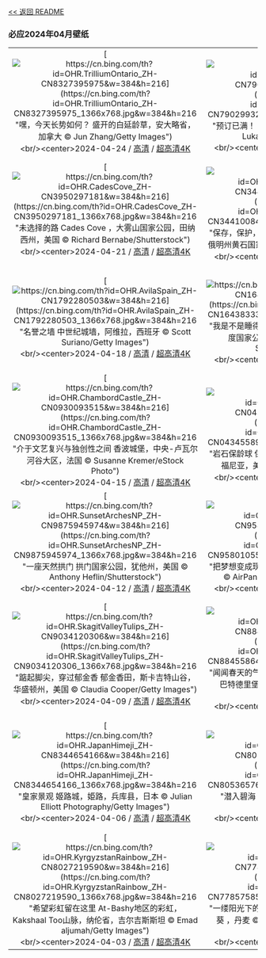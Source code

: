 [<< 返回 README](../../README.md)
### 必应2024年04月壁纸
||||
|:---:|:---:|:---:|
|[![https://cn.bing.com/th?id=OHR.TrilliumOntario_ZH-CN8327395975&w=384&h=216](https://cn.bing.com/th?id=OHR.TrilliumOntario_ZH-CN8327395975_1366x768.jpg&w=384&h=216 "嘿，今天长势如何？&#10;盛开的白延龄草，安大略省，加拿大&#10;© Jun Zhang/Getty Images")](https://cn.bing.com/search?q=%e7%99%bd%e5%bb%b6%e9%be%84%e8%8d%89&form=hpcapt&mkt=zh-cn&filters=HpDate:"20240423_1600")<br/><center>2024-04-24 / [高清](https://cn.bing.com/th?id=OHR.TrilliumOntario_ZH-CN8327395975_1920x1200.jpg&w=1920&h=1200) / [超高清4K](https://cn.bing.com/th?id=OHR.TrilliumOntario_ZH-CN8327395975_UHD.jpg&w=3840&h=2160)<center/>|[![https://cn.bing.com/th?id=OHR.TrinityDublin_ZH-CN7902993255&w=384&h=216](https://cn.bing.com/th?id=OHR.TrinityDublin_ZH-CN7902993255_1366x768.jpg&w=384&h=216 "预订已满！&#10;三一学院图书馆，都柏林，爱尔兰&#10;© Lukas Bischoff/Getty Images")](https://cn.bing.com/search?q=%e4%b8%96%e7%95%8c%e8%af%bb%e4%b9%a6%e6%97%a5&form=hpcapt&mkt=zh-cn&filters=HpDate:"20240422_1600")<br/><center>2024-04-23 / [高清](https://cn.bing.com/th?id=OHR.TrinityDublin_ZH-CN7902993255_1920x1200.jpg&w=1920&h=1200) / [超高清4K](https://cn.bing.com/th?id=OHR.TrinityDublin_ZH-CN7902993255_UHD.jpg&w=3840&h=2160)<center/>|[![https://cn.bing.com/th?id=OHR.EarthDayTurtle_ZH-CN4642042701&w=384&h=216](https://cn.bing.com/th?id=OHR.EarthDayTurtle_ZH-CN4642042701_1366x768.jpg&w=384&h=216 "我们在庆祝什么?&#10;绿海龟，圣地亚哥，加利福尼亚，美国&#10;© Ralph Pace/Minden Pictures")](https://cn.bing.com/search?q=2024%e4%b8%96%e7%95%8c%e5%9c%b0%e7%90%83%e6%97%a5&form=hpcapt&mkt=zh-cn&filters=HpDate:"20240421_1600")<br/><center>2024-04-22 / [高清](https://cn.bing.com/th?id=OHR.EarthDayTurtle_ZH-CN4642042701_1920x1200.jpg&w=1920&h=1200) / [超高清4K](https://cn.bing.com/th?id=OHR.EarthDayTurtle_ZH-CN4642042701_UHD.jpg&w=3840&h=2160)<center/>|
|[![https://cn.bing.com/th?id=OHR.CadesCove_ZH-CN3950297181&w=384&h=216](https://cn.bing.com/th?id=OHR.CadesCove_ZH-CN3950297181_1366x768.jpg&w=384&h=216 "未选择的路&#10;Cades Cove ，大雾山国家公园，田纳西州，美国&#10;© Richard Bernabe/Shutterstock")](https://cn.bing.com/search?q=%e5%a4%a7%e9%9b%be%e5%b1%b1%e5%9b%bd%e5%ae%b6%e5%85%ac%e5%9b%ad&form=hpcapt&mkt=zh-cn&filters=HpDate:"20240420_1600")<br/><center>2024-04-21 / [高清](https://cn.bing.com/th?id=OHR.CadesCove_ZH-CN3950297181_1920x1200.jpg&w=1920&h=1200) / [超高清4K](https://cn.bing.com/th?id=OHR.CadesCove_ZH-CN3950297181_UHD.jpg&w=3840&h=2160)<center/>|[![https://cn.bing.com/th?id=OHR.YellowstoneGeyser_ZH-CN3441008468&w=384&h=216](https://cn.bing.com/th?id=OHR.YellowstoneGeyser_ZH-CN3441008468_1366x768.jpg&w=384&h=216 "保存，保护，享受！&#10;日出时分的大棱镜泉，美国怀俄明州黄石国家公园&#10;© XIN WANG/Getty Images")](https://cn.bing.com/search?q=%e9%bb%84%e7%9f%b3%e5%9b%bd%e5%ae%b6%e5%85%ac%e5%9b%ad&form=hpcapt&mkt=zh-cn&filters=HpDate:"20240419_1600")<br/><center>2024-04-20 / [高清](https://cn.bing.com/th?id=OHR.YellowstoneGeyser_ZH-CN3441008468_1920x1200.jpg&w=1920&h=1200) / [超高清4K](https://cn.bing.com/th?id=OHR.YellowstoneGeyser_ZH-CN3441008468_UHD.jpg&w=3840&h=2160)<center/>|[![https://cn.bing.com/th?id=OHR.OrkneyStones_ZH-CN2287350110&w=384&h=216](https://cn.bing.com/th?id=OHR.OrkneyStones_ZH-CN2287350110_1366x768.jpg&w=384&h=216 "历史的轮回&#10;布罗德加环，奥克尼岛，苏格兰&#10;© Paul Williams - FunkyStock/Getty Images")](https://cn.bing.com/search?q=%e5%b8%83%e7%bd%97%e5%be%b7%e5%8a%a0%e7%8e%af&form=hpcapt&mkt=zh-cn&filters=HpDate:"20240418_1600")<br/><center>2024-04-19 / [高清](https://cn.bing.com/th?id=OHR.OrkneyStones_ZH-CN2287350110_1920x1200.jpg&w=1920&h=1200) / [超高清4K](https://cn.bing.com/th?id=OHR.OrkneyStones_ZH-CN2287350110_UHD.jpg&w=3840&h=2160)<center/>|
|[![https://cn.bing.com/th?id=OHR.AvilaSpain_ZH-CN1792280503&w=384&h=216](https://cn.bing.com/th?id=OHR.AvilaSpain_ZH-CN1792280503_1366x768.jpg&w=384&h=216 "名誉之墙&#10;中世纪城墙，阿维拉，西班牙&#10;© Scott Suriano/Getty Images")](https://cn.bing.com/search?q=%e5%9b%bd%e9%99%85%e5%8f%a4%e8%bf%b9%e9%81%97%e5%9d%80%e6%97%a5&form=hpcapt&mkt=zh-cn&filters=HpDate:"20240417_1600")<br/><center>2024-04-18 / [高清](https://cn.bing.com/th?id=OHR.AvilaSpain_ZH-CN1792280503_1920x1200.jpg&w=1920&h=1200) / [超高清4K](https://cn.bing.com/th?id=OHR.AvilaSpain_ZH-CN1792280503_UHD.jpg&w=3840&h=2160)<center/>|[![https://cn.bing.com/th?id=OHR.SpringCub_ZH-CN1643833378&w=384&h=216](https://cn.bing.com/th?id=OHR.SpringCub_ZH-CN1643833378_1366x768.jpg&w=384&h=216 "我是不是睡得太久了？&#10;春天的美洲黑熊幼崽，仙纳度国家公园，弗吉尼亚州，美国&#10;© Scott Suriano/Getty Images")](https://cn.bing.com/search?q=%e7%be%8e%e6%b4%b2%e9%bb%91%e7%86%8a&form=hpcapt&mkt=zh-cn&filters=HpDate:"20240416_1600")<br/><center>2024-04-17 / [高清](https://cn.bing.com/th?id=OHR.SpringCub_ZH-CN1643833378_1920x1200.jpg&w=1920&h=1200) / [超高清4K](https://cn.bing.com/th?id=OHR.SpringCub_ZH-CN1643833378_UHD.jpg&w=3840&h=2160)<center/>|[![https://cn.bing.com/th?id=OHR.UnionSquareNYC_ZH-CN1533018653&w=384&h=216](https://cn.bing.com/th?id=OHR.UnionSquareNYC_ZH-CN1533018653_1366x768.jpg&w=384&h=216 "灯光，相机，纽约！&#10;暮色中的曼哈顿下城联合广场，纽约，美国&#10;© Sean Pavone/Getty Images")](https://cn.bing.com/search?q=%e8%81%94%e5%90%88%e5%b9%bf%e5%9c%ba&form=hpcapt&mkt=zh-cn&filters=HpDate:"20240415_1600")<br/><center>2024-04-16 / [高清](https://cn.bing.com/th?id=OHR.UnionSquareNYC_ZH-CN1533018653_1920x1200.jpg&w=1920&h=1200) / [超高清4K](https://cn.bing.com/th?id=OHR.UnionSquareNYC_ZH-CN1533018653_UHD.jpg&w=3840&h=2160)<center/>|
|[![https://cn.bing.com/th?id=OHR.ChambordCastle_ZH-CN0930093515&w=384&h=216](https://cn.bing.com/th?id=OHR.ChambordCastle_ZH-CN0930093515_1366x768.jpg&w=384&h=216 "介于文艺复兴与独创性之间&#10;香波城堡，中央-卢瓦尔河谷大区，法国&#10;© Susanne Kremer/eStock Photo")](https://cn.bing.com/search?q=%e9%a6%99%e6%b3%a2%e5%9f%8e%e5%a0%a1&form=hpcapt&mkt=zh-cn&filters=HpDate:"20240414_1600")<br/><center>2024-04-15 / [高清](https://cn.bing.com/th?id=OHR.ChambordCastle_ZH-CN0930093515_1920x1200.jpg&w=1920&h=1200) / [超高清4K](https://cn.bing.com/th?id=OHR.ChambordCastle_ZH-CN0930093515_UHD.jpg&w=3840&h=2160)<center/>|[![https://cn.bing.com/th?id=OHR.BowlingBallCali_ZH-CN0434558966&w=384&h=216](https://cn.bing.com/th?id=OHR.BowlingBallCali_ZH-CN0434558966_1366x768.jpg&w=384&h=216 "岩石保龄球&#10;保龄球海滩的日落，门多西诺县，加利福尼亚，美国&#10;© Melo Qiao/Getty Images")](https://cn.bing.com/search?q=%e4%bf%9d%e9%be%84%e7%90%83%e6%b5%b7%e6%bb%a9&form=hpcapt&mkt=zh-cn&filters=HpDate:"20240413_1600")<br/><center>2024-04-14 / [高清](https://cn.bing.com/th?id=OHR.BowlingBallCali_ZH-CN0434558966_1920x1200.jpg&w=1920&h=1200) / [超高清4K](https://cn.bing.com/th?id=OHR.BowlingBallCali_ZH-CN0434558966_UHD.jpg&w=3840&h=2160)<center/>|[![https://cn.bing.com/th?id=OHR.SpringApple_ZH-CN0101917345&w=384&h=216](https://cn.bing.com/th?id=OHR.SpringApple_ZH-CN0101917345_1366x768.jpg&w=384&h=216 "花开正满枝&#10;春天的苹果树，德国&#10;© Smileus/Getty Images")](https://cn.bing.com/search?q=%e8%8b%b9%e6%9e%9c%e6%a0%91&form=hpcapt&mkt=zh-cn&filters=HpDate:"20240412_1600")<br/><center>2024-04-13 / [高清](https://cn.bing.com/th?id=OHR.SpringApple_ZH-CN0101917345_1920x1200.jpg&w=1920&h=1200) / [超高清4K](https://cn.bing.com/th?id=OHR.SpringApple_ZH-CN0101917345_UHD.jpg&w=3840&h=2160)<center/>|
|[![https://cn.bing.com/th?id=OHR.SunsetArchesNP_ZH-CN9875945974&w=384&h=216](https://cn.bing.com/th?id=OHR.SunsetArchesNP_ZH-CN9875945974_1366x768.jpg&w=384&h=216 "一座天然拱门&#10;拱门国家公园，犹他州，美国&#10;© Anthony Heflin/Shutterstock")](https://cn.bing.com/search?q=%e6%8b%b1%e9%97%a8%e5%9b%bd%e5%ae%b6%e5%85%ac%e5%9b%ad&form=hpcapt&mkt=zh-cn&filters=HpDate:"20240411_1600")<br/><center>2024-04-12 / [高清](https://cn.bing.com/th?id=OHR.SunsetArchesNP_ZH-CN9875945974_1920x1200.jpg&w=1920&h=1200) / [超高清4K](https://cn.bing.com/th?id=OHR.SunsetArchesNP_ZH-CN9875945974_UHD.jpg&w=3840&h=2160)<center/>|[![https://cn.bing.com/th?id=OHR.DragonWaterfall_ZH-CN9580105565&w=384&h=216](https://cn.bing.com/th?id=OHR.DragonWaterfall_ZH-CN9580105565_1366x768.jpg&w=384&h=216 "把梦想变成现实！&#10;丘伦梅鲁瀑布鸟瞰图，委内瑞拉&#10;© AirPano LLC/Amazing Aerial Agency")](https://cn.bing.com/search?q=%e5%a7%94%e5%86%85%e7%91%9e%e6%8b%89&form=hpcapt&mkt=zh-cn&filters=HpDate:"20240410_1600")<br/><center>2024-04-11 / [高清](https://cn.bing.com/th?id=OHR.DragonWaterfall_ZH-CN9580105565_1920x1200.jpg&w=1920&h=1200) / [超高清4K](https://cn.bing.com/th?id=OHR.DragonWaterfall_ZH-CN9580105565_UHD.jpg&w=3840&h=2160)<center/>|[![https://cn.bing.com/th?id=OHR.OwlSiblings_ZH-CN9441687518&w=384&h=216](https://cn.bing.com/th?id=OHR.OwlSiblings_ZH-CN9441687518_1366x768.jpg&w=384&h=216 "猫头鹰在你身边！&#10;洞穴附近的穴小鸮雏鸟，怀俄明州，美国&#10;© Danita Delimont/Getty Images")](https://cn.bing.com/search?q=%e7%a9%b4%e5%b0%8f%e9%b8%ae&form=hpcapt&mkt=zh-cn&filters=HpDate:"20240409_1600")<br/><center>2024-04-10 / [高清](https://cn.bing.com/th?id=OHR.OwlSiblings_ZH-CN9441687518_1920x1200.jpg&w=1920&h=1200) / [超高清4K](https://cn.bing.com/th?id=OHR.OwlSiblings_ZH-CN9441687518_UHD.jpg&w=3840&h=2160)<center/>|
|[![https://cn.bing.com/th?id=OHR.SkagitValleyTulips_ZH-CN9034120306&w=384&h=216](https://cn.bing.com/th?id=OHR.SkagitValleyTulips_ZH-CN9034120306_1366x768.jpg&w=384&h=216 "踮起脚尖，穿过郁金香&#10;郁金香田，斯卡吉特山谷，华盛顿州，美国&#10;© Claudia Cooper/Getty Images")](https://cn.bing.com/search?q=%e6%96%af%e5%8d%a1%e5%90%89%e7%89%b9%e5%8e%bf&form=hpcapt&mkt=zh-cn&filters=HpDate:"20240408_1600")<br/><center>2024-04-09 / [高清](https://cn.bing.com/th?id=OHR.SkagitValleyTulips_ZH-CN9034120306_1920x1200.jpg&w=1920&h=1200) / [超高清4K](https://cn.bing.com/th?id=OHR.SkagitValleyTulips_ZH-CN9034120306_UHD.jpg&w=3840&h=2160)<center/>|[![https://cn.bing.com/th?id=OHR.HedgehogMeadow_ZH-CN8845586473&w=384&h=216](https://cn.bing.com/th?id=OHR.HedgehogMeadow_ZH-CN8845586473_1366x768.jpg&w=384&h=216 "闻闻春天的气息&#10;欧洲刺猬在长满蒲公英的花园里，巴特德里堡，德国&#10;© Oksana Schmidt/Getty Images")](https://cn.bing.com/search?q=%e6%ac%a7%e6%b4%b2%e5%88%ba%e7%8c%ac&form=hpcapt&mkt=zh-cn&filters=HpDate:"20240407_1600")<br/><center>2024-04-08 / [高清](https://cn.bing.com/th?id=OHR.HedgehogMeadow_ZH-CN8845586473_1920x1200.jpg&w=1920&h=1200) / [超高清4K](https://cn.bing.com/th?id=OHR.HedgehogMeadow_ZH-CN8845586473_UHD.jpg&w=3840&h=2160)<center/>|[![https://cn.bing.com/th?id=OHR.BeaverDenali_ZH-CN8736013851&w=384&h=216](https://cn.bing.com/th?id=OHR.BeaverDenali_ZH-CN8736013851_1366x768.jpg&w=384&h=216 "看，我是树枝整理师！&#10;奇迹湖附近池塘里的北美海狸，德纳里国家公园，阿拉斯加州，美国&#10;© Paul Souders/Getty Images")](https://cn.bing.com/search?q=%e5%9b%bd%e9%99%85%e6%b5%b7%e7%8b%b8%e6%97%a5&form=hpcapt&mkt=zh-cn&filters=HpDate:"20240406_1600")<br/><center>2024-04-07 / [高清](https://cn.bing.com/th?id=OHR.BeaverDenali_ZH-CN8736013851_1920x1200.jpg&w=1920&h=1200) / [超高清4K](https://cn.bing.com/th?id=OHR.BeaverDenali_ZH-CN8736013851_UHD.jpg&w=3840&h=2160)<center/>|
|[![https://cn.bing.com/th?id=OHR.JapanHimeji_ZH-CN8344654166&w=384&h=216](https://cn.bing.com/th?id=OHR.JapanHimeji_ZH-CN8344654166_1366x768.jpg&w=384&h=216 "皇家景观&#10;姬路城，姫路，兵库县，日本&#10;© Julian Elliott Photography/Getty Images")](https://cn.bing.com/search?q=%e6%97%a5%e6%9c%ac%e5%a7%ac%e8%b7%af%e5%9f%8e&form=hpcapt&mkt=zh-cn&filters=HpDate:"20240405_1600")<br/><center>2024-04-06 / [高清](https://cn.bing.com/th?id=OHR.JapanHimeji_ZH-CN8344654166_1920x1200.jpg&w=1920&h=1200) / [超高清4K](https://cn.bing.com/th?id=OHR.JapanHimeji_ZH-CN8344654166_UHD.jpg&w=3840&h=2160)<center/>|[![https://cn.bing.com/th?id=OHR.BahamasSpace_ZH-CN8053657656&w=384&h=216](https://cn.bing.com/th?id=OHR.BahamasSpace_ZH-CN8053657656_1366x768.jpg&w=384&h=216 "潜入碧海&#10;从国际空间站拍摄的巴哈马群岛&#10;© NASA")](https://cn.bing.com/search?q=%e5%b7%b4%e5%93%88%e9%a9%ac%e7%be%a4%e5%b2%9b&form=hpcapt&mkt=zh-cn&filters=HpDate:"20240404_1600")<br/><center>2024-04-05 / [高清](https://cn.bing.com/th?id=OHR.BahamasSpace_ZH-CN8053657656_1920x1200.jpg&w=1920&h=1200) / [超高清4K](https://cn.bing.com/th?id=OHR.BahamasSpace_ZH-CN8053657656_UHD.jpg&w=3840&h=2160)<center/>|[![https://cn.bing.com/th?id=OHR.AntelopeBotswana_ZH-CN8253323519&w=384&h=216](https://cn.bing.com/th?id=OHR.AntelopeBotswana_ZH-CN8253323519_1366x768.jpg&w=384&h=216 "沼泽地上的漫游者&#10;红驴羚群穿越奥卡万戈三角洲的沼泽平原，博茨瓦纳&#10;© Ibrahim Suha Derbent/Getty Images")](https://cn.bing.com/search?q=%e9%a9%b4%e7%be%9a&form=hpcapt&mkt=zh-cn&filters=HpDate:"20240403_1600")<br/><center>2024-04-04 / [高清](https://cn.bing.com/th?id=OHR.AntelopeBotswana_ZH-CN8253323519_1920x1200.jpg&w=1920&h=1200) / [超高清4K](https://cn.bing.com/th?id=OHR.AntelopeBotswana_ZH-CN8253323519_UHD.jpg&w=3840&h=2160)<center/>|
|[![https://cn.bing.com/th?id=OHR.KyrgyzstanRainbow_ZH-CN8027219590&w=384&h=216](https://cn.bing.com/th?id=OHR.KyrgyzstanRainbow_ZH-CN8027219590_1366x768.jpg&w=384&h=216 "希望彩虹留在这里&#10;At-Bashy地区的彩虹，Kakshaal Too山脉，纳伦省，吉尔吉斯斯坦&#10;© Emad aljumah/Getty Images")](https://cn.bing.com/search?q=%e5%bd%a9%e8%99%b9%e7%8e%b0%e8%b1%a1&form=hpcapt&mkt=zh-cn&filters=HpDate:"20240402_1600")<br/><center>2024-04-03 / [高清](https://cn.bing.com/th?id=OHR.KyrgyzstanRainbow_ZH-CN8027219590_1920x1200.jpg&w=1920&h=1200) / [超高清4K](https://cn.bing.com/th?id=OHR.KyrgyzstanRainbow_ZH-CN8027219590_UHD.jpg&w=3840&h=2160)<center/>|[![https://cn.bing.com/th?id=OHR.JutlandSpring_ZH-CN7785758539&w=384&h=216](https://cn.bing.com/th?id=OHR.JutlandSpring_ZH-CN7785758539_1366x768.jpg&w=384&h=216 "一缕阳光下的林地&#10;日德兰半岛的山毛榉树和野生海葵 ，丹麦&#10;© Nick Brundle Photography/Getty Images")](https://cn.bing.com/search?q=%e6%97%a5%e5%be%b7%e5%85%b0%e5%8d%8a%e5%b2%9b&form=hpcapt&mkt=zh-cn&filters=HpDate:"20240401_1600")<br/><center>2024-04-02 / [高清](https://cn.bing.com/th?id=OHR.JutlandSpring_ZH-CN7785758539_1920x1200.jpg&w=1920&h=1200) / [超高清4K](https://cn.bing.com/th?id=OHR.JutlandSpring_ZH-CN7785758539_UHD.jpg&w=3840&h=2160)<center/>|[![https://cn.bing.com/th?id=OHR.MontBlancGlacier_ZH-CN2918240023&w=384&h=216](https://cn.bing.com/th?id=OHR.MontBlancGlacier_ZH-CN2918240023_1366x768.jpg&w=384&h=216 "岌岌可危的冰川&#10;勃朗峰上的冰海，夏慕尼，法国&#10;© Hagenmuller Jean-François/Hemis/Alamy")](https://cn.bing.com/search?q=%e5%86%b0%e6%b5%b7&form=hpcapt&mkt=zh-cn&filters=HpDate:"20240331_1600")<br/><center>2024-04-01 / [高清](https://cn.bing.com/th?id=OHR.MontBlancGlacier_ZH-CN2918240023_1920x1200.jpg&w=1920&h=1200) / [超高清4K](https://cn.bing.com/th?id=OHR.MontBlancGlacier_ZH-CN2918240023_UHD.jpg&w=3840&h=2160)<center/>|
